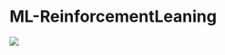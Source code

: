 # ML-ReinforcementLeaning
<img src  = "https://www.facebook.com/enjoyalgorithms/photos/a.121978046185136/238350761214530/?type=3">
